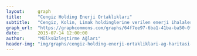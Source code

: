 ```yaml
---
layout:     graph
title:      "Cengiz Holding Enerji Ortaklıkları"
subtitle:   "Cengiz, Kolin, Limak holdinglerine verilen enerji ihalaleri"
graph_url:  "https://graphcommons.com/graphs/64f7ee97-6ba1-41ba-ba50-0fde0b2303ed"
date:       2015-07-14 12:00:00
author:     "Mülksüzleştirme Ağları"
header-img: "img/graphs/cengiz-holding-enerji-ortakliklari-ag-haritasi-mulksuzlestirme-graphcommons.jpg"
---
```

